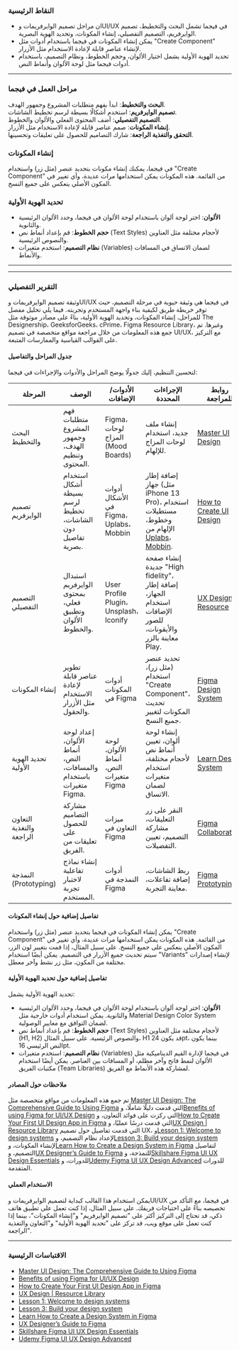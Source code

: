 ### النقاط الرئيسية
- ان مراحل تصميم الوايرفريمات وUI/UX في فيجما تشمل البحث والتخطيط، تصميم الوايرفريم، التصميم التفصيلي، إنشاء المكونات، وتحديد الهوية البصرية.
- يمكن إنشاء المكونات في فيجما باستخدام أدوات مثل "Create Component" لإنشاء عناصر قابلة لإعادة الاستخدام مثل الأزرار.
- تحديد الهوية الأولية يشمل اختيار الألوان، وحجم الخطوط، ونظام التصميم، باستخدام أدوات فيجما مثل لوحة الألوان وأنماط النص.

---

### مراحل العمل في فيجما
**البحث والتخطيط**: ابدأ بفهم متطلبات المشروع وجمهور الهدف.  
**تصميم الوايرفريم**: استخدم أشكالًا بسيطة لرسم تخطيط الشاشات.  
**التصميم التفصيلي**: أضف المحتوى الفعلي والألوان والخطوط.  
**إنشاء المكونات**: صمم عناصر قابلة لإعادة الاستخدام مثل الأزرار.  
**التحقق والتغذية الراجعة**: شارك التصاميم للحصول على تعليقات وتحسينها.

### إنشاء المكونات
في فيجما، يمكنك إنشاء مكونات بتحديد عنصر (مثل زر) واستخدام "Create Component" من القائمة. هذه المكونات يمكن استخدامها مرات عديدة، وأي تغيير في المكون الأصلي ينعكس على جميع النسخ.

### تحديد الهوية الأولية
- **الألوان**: اختر لوحة ألوان باستخدام لوحة الألوان في فيجما، وحدد الألوان الرئيسية والثانوية.  
- **حجم الخطوط**: قم بإعداد أنماط نص (Text Styles) لأحجام مختلفة مثل العناوين والنصوص الرئيسية.  
- **نظام التصميم**: استخدم متغيرات (Variables) لضمان الاتساق في المسافات والأنماط.

---

---

### التقرير التفصيلي

وثيقة تصميم الوايرفريمات وUI/UX في فيجما هي وثيقة حيوية في مرحلة التصميم، حيث توفر خريطة طريق لكيفية بناء واجهة المستخدم وتجربته. فيما يلي تحليل مفصل للمراحل، إنشاء المكونات، وتحديد الهوية الأولية، بناءً على مصادر موثوقة مثل The Designership، GeeksforGeeks، cPrime، Figma Resource Library، وغيرها. تم جمع هذه المعلومات من خلال مراجعة مواقع متخصصة في تصميم UI/UX، مع التركيز على القوالب القياسية والممارسات المتبعة.

#### جدول المراحل والتفاصيل
لتحسين التنظيم، إليك جدولًا يوضح المراحل والأدوات والإجراءات في فيجما:

| **المرحلة**              | **الوصف**                                                          | **الأدوات/الإضافات**                    | **الإجراءات المحددة**                                                                                                                 | **روابط للمراجعة**                                                                                                |
| ------------------------ | ------------------------------------------------------------------ | --------------------------------------- | ------------------------------------------------------------------------------------------------------------------------------------- | ----------------------------------------------------------------------------------------------------------------- |
| البحث والتخطيط           | فهم متطلبات المشروع وجمهور الهدف، وتنظيم المحتوى.                  | Figma، لوحات المزاج (Mood Boards)       | إنشاء ملف جديد، استخدام لوحات المزاج للإلهام.                                                                                         | [Master UI Design](https://www.thedesignership.com/blog/ultimate-guide-ui-design-figma)                           |
| تصميم الوايرفريم         | استخدام أشكال بسيطة لرسم تخطيط الشاشات، دون تفاصيل بصرية.          | أدوات الأشكال في Figma، Uplabs، Mobbin  | إضافة إطار جهاز (مثل iPhone 13 Pro)، استخدام مستطيلات وخطوط، الإلهام من [Uplabs](https://uplabs.com)، [Mobbin](http://mobbin.design). | [How to Create UI Design](https://www.cprime.com/resources/blog/how-to-create-your-first-ui-design-app-in-figma/) |
| التصميم التفصيلي         | استبدال الوايرفريم بمحتوى فعلي، وتطبيق الألوان والخطوط.            | User Profile Plugin، Unsplash، Iconify  | إنشاء صفحة جديدة "High fidelity"، إضافة إطار الجهاز، استخدام الإضافات للصور والأيقونات، معاينة بالزر Play.                            | [UX Design Resource](https://www.figma.com/resource-library/ux-design/)                                           |
| إنشاء المكونات           | تطوير عناصر قابلة لإعادة الاستخدام مثل الأزرار والحقول.            | أدوات المكونات في Figma                 | تحديد عنصر (مثل زر)، استخدام "Create Component"، تحديث المكونات لتغيير جميع النسخ.                                                    | [Figma Design System](https://help.figma.com/hc/en-us/articles/14548865734679-Lesson-3-Build-your-design-system)  |
| تحديد الهوية الأولية     | إعداد لوحة الألوان، أنماط النص، والمسافات، باستخدام متغيرات Figma. | لوحة الألوان، أنماط النص، متغيرات Figma | إنشاء لوحة ألوان، تعيين أنماط نص لأحجام مختلفة، استخدام متغيرات لضمان الاتساق.                                                        | [Learn Design System](https://www.freecodecamp.org/news/learn-how-to-create-a-design-system-in-figma/)            |
| التعاون والتغذية الراجعة | مشاركة التصاميم للحصول على تعليقات من الفريق.                      | ميزات التعاون في Figma                  | النقر على زر التعليقات، مشاركة التصميم، تعيين التفضيلات.                                                                              | [Figma Collaboration](https://www.geeksforgeeks.org/benefits-of-using-figma-for-ui-ux-design/)                    |
| النمذجة (Prototyping)    | إنشاء نماذج تفاعلية لاختبار تجربة المستخدم.                        | أدوات النمذجة في Figma                  | ربط الشاشات، إضافة تفاعلات، معاينة التجربة.                                                                                           | [Figma Prototyping](https://designlab.com/blog/ux-designer-guide-to-figma)                                        |

#### تفاصيل إضافية حول إنشاء المكونات
يمكن إنشاء المكونات في فيجما بتحديد عنصر (مثل زر) واستخدام "Create Component" من القائمة. هذه المكونات يمكن استخدامها مرات عديدة، وأي تغيير في المكون الأصلي ينعكس على جميع النسخ. على سبيل المثال، إذا قمت بتغيير لون الزر، سيتم تحديث جميع الأزرار في التصميم. يمكن أيضًا استخدام "Variants" لإنشاء إصدارات مختلفة من المكون، مثل زر نشط وآخر معطل.

#### تفاصيل إضافية حول تحديد الهوية الأولية
تحديد الهوية الأولية يشمل:
- **الألوان**: اختر لوحة ألوان باستخدام لوحة الألوان في فيجما، وحدد الألوان الرئيسية والثانوية. يمكن استخدام أدوات خارجية مثل Material Design Color System لضمان التوافق مع معايير الوصولية.
- **حجم الخطوط**: قم بإعداد أنماط نص (Text Styles) لأحجام مختلفة مثل العناوين (H1, H2) والنصوص الرئيسية. على سبيل المثال، H1 قد يكون 24pt، بينما يكون النص الرئيسي 16pt.
- **نظام التصميم**: استخدم متغيرات (Variables) في فيجما لإدارة القيم الديناميكية مثل الألوان لنمط فاتح وآخر مظلم، أو المسافات بين العناصر. يمكن أيضًا استخدام مكتبات الفريق (Team Libraries) لمشاركة هذه الأنماط مع الفريق.

#### ملاحظات حول المصادر
تم جمع هذه المعلومات من مواقع متخصصة مثل [Master UI Design: The Comprehensive Guide to Using Figma](https://www.thedesignership.com/blog/ultimate-guide-ui-design-figma) التي قدمت دليلًا شاملًا، و[Benefits of using Figma for UI/UX Design](https://www.geeksforgeeks.org/benefits-of-using-figma-for-ui-ux-design/) التي ركزت على فوائد التعاون، و[How to Create Your First UI Design App in Figma](https://www.cprime.com/resources/blog/how-to-create-your-first-ui-design-app-in-figma/) التي قدمت درسًا عمليًا، و[UX Design | Resource Library](https://www.figma.com/resource-library/ux-design/) التي قدمت تفاصيل حول تصميم UX، و[Lesson 1: Welcome to design systems](https://help.figma.com/hc/en-us/articles/14552802134807-Lesson-1-Welcome-to-design-systems) لإعداد نظام التصميم، و[Lesson 3: Build your design system](https://help.figma.com/hc/en-us/articles/14548865734679-Lesson-3-Build-your-design-system) لإنشاء المكونات، و[Learn How to Create a Design System in Figma](https://www.freecodecamp.org/news/learn-how-to-create-a-design-system-in-figma/) لتفاصيل التصميم، و[UX Designer’s Guide to Figma](https://designlab.com/blog/ux-designer-guide-to-figma) للنمذجة، و[Skillshare Figma UI UX Design Essentials](https://www.skillshare.com/en/classes/figma-ui-ux-design-essentials/1088693386) للدورات، و[Udemy Figma UI UX Design Advanced](https://www.udemy.com/course/figma-ui-ux-design-advanced-tutorial/) للدورات المتقدمة.

#### الاستخدام العملي
يمكن استخدام هذا القالب كبداية لتصميم الوايرفريمات وUI/UX في فيجما، مع التأكد من تخصيصه بناءً على احتياجات فريقك. على سبيل المثال، إذا كنت تعمل على تطبيق هاتف ذكي، قد تحتاج إلى التركيز أكثر على "تصميم الوايرفريم" و"إنشاء المكونات"، بينما إذا كنت تعمل على موقع ويب، قد تركز على "تحديد الهوية الأولية" و"التعاون والتغذية الراجعة".

---

### الاقتباسات الرئيسية
- [Master UI Design: The Comprehensive Guide to Using Figma](https://www.thedesignership.com/blog/ultimate-guide-ui-design-figma)
- [Benefits of using Figma for UI/UX Design](https://www.geeksforgeeks.org/benefits-of-using-figma-for-ui-ux-design/)
- [How to Create Your First UI Design App in Figma](https://www.cprime.com/resources/blog/how-to-create-your-first-ui-design-app-in-figma/)
- [UX Design | Resource Library](https://www.figma.com/resource-library/ux-design/)
- [Lesson 1: Welcome to design systems](https://help.figma.com/hc/en-us/articles/14552802134807-Lesson-1-Welcome-to-design-systems)
- [Lesson 3: Build your design system](https://help.figma.com/hc/en-us/articles/14548865734679-Lesson-3-Build-your-design-system)
- [Learn How to Create a Design System in Figma](https://www.freecodecamp.org/news/learn-how-to-create-a-design-system-in-figma/)
- [UX Designer’s Guide to Figma](https://designlab.com/blog/ux-designer-guide-to-figma)
- [Skillshare Figma UI UX Design Essentials](https://www.skillshare.com/en/classes/figma-ui-ux-design-essentials/1088693386)
- [Udemy Figma UI UX Design Advanced](https://www.udemy.com/course/figma-ui-ux-design-advanced-tutorial/)